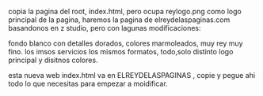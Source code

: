 copia la pagina del root, index.html, pero ocupa reylogo.png como logo principal de la pagina, haremos la pagina de elreydelaspaginas.com basandonos en z studio, pero con lagunas modificaciones:

fondo blanco con detalles dorados, colores marmoleados, muy rey muy fino. los imsos servicios los mismos formatos, todo,solo distinto logo principal y disitnos colores.


esta nueva web index.html va en ELREYDELASPAGINAS , copie y pegue ahi todo lo que necesitas para empezar a moidificar.
